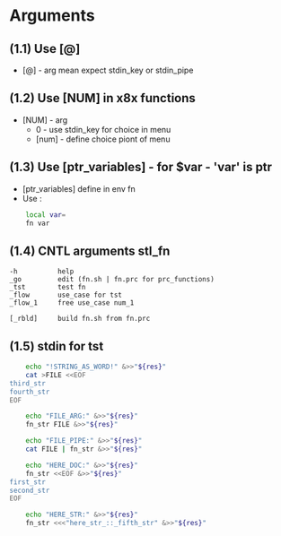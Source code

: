 # Arguments
## (1.1) Use [@]

- [@] - arg mean expect stdin_key or stdin_pipe

## (1.2) Use [NUM] in x8x functions

- [NUM] - arg 
    - 0 - use stdin_key for choice in menu
    - [num] - define choice piont of menu

## (1.3) Use [ptr_variables] - for $var - 'var' is ptr

- [ptr_variables] define in env fn
- Use :
```sh
    local var=
    fn var
```
## (1.4) CNTL arguments stl_fn

    -h          help   
    _go         edit (fn.sh | fn.prc for prc_functions)    
    _tst        test fn
    _flow       use_case for tst
    _flow_1     free use_case num_1
  
    [_rbld]     build fn.sh from fn.prc

## (1.5) stdin for tst
```sh
    echo "!STRING_AS_WORD!" &>>"${res}"
    cat >FILE <<EOF
third_str
fourth_str
EOF

    echo "FILE_ARG:" &>>"${res}"
    fn_str FILE &>>"${res}"

    echo "FILE_PIPE:" &>>"${res}"
    cat FILE | fn_str &>>"${res}"

    echo "HERE_DOC:" &>>"${res}"
    fn_str <<EOF &>>"${res}"
first_str
second_str
EOF

    echo "HERE_STR:" &>>"${res}"
    fn_str <<<"here_str_::_fifth_str" &>>"${res}"
```
